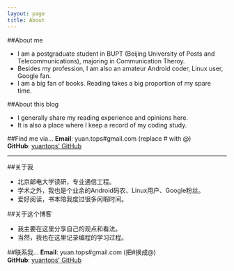 ```yaml
---
layout: page 
title: About
---
```


##About me
-  I am a postgraduate student in BUPT (Beijing University of Posts and Telecommunications), majoring in Communication Theroy.
-  Besides my profession, I am also an amateur Android coder, Linux user, Google fan.
-  I am a big fan of books. Reading takes a big proportion of my spare time.  
   
##About this blog
-  I generally share my reading experience and opinions here.
-  It is also a place where I keep a record of my coding study.

##Find me via...
**Email**: yuan.tops#gmail.com (replace # with @)  
**GitHub**: [yuantops' GitHub](https://github.com/yuantops)  

*****

##关于我
-  北京邮电大学读研，专业通信工程。  
-  学术之外，我也是个业余的Android码农、Linux用户、Google粉丝。 
-  爱好阅读，书本陪我度过很多闲暇时间。   

##关于这个博客
-  我主要在这里分享自己的观点和看法。  
-  当然，我也在这里记录编程的学习过程。  

##联系我...
**Email**: yuan.tops#gmail.com (把#换成@)  
**GitHub**: [yuantops' GitHub](https://github.com/yuantops)  
